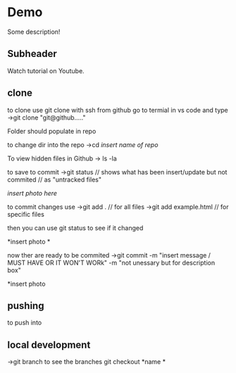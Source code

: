 # Demo

Some description!

## Subheader

Watch tutorial on Youtube.



## clone

to clone
use git clone with ssh from github
go to termial in vs code and type
->git clone "git@github....."

Folder should populate in repo

to change dir into the repo 
->cd *insert name of repo*

To view hidden files in Github
-> ls -la

to save to commit
->git status
// shows what has been insert/update but not commited
// as "untracked files"


*insert photo here*


to commit changes
use
->git add . // for all files 
->git add example.html // for specific files

then you can use git status to see if it changed

*insert photo *




now ther are ready to be commited
->git commit -m "insert message / MUST HAVE OR IT WON'T WORk" -m "not unessary but for description box"

*insert photo



## pushing 
to push into 







## local development

->git branch to see the branches
git checkout *name *
